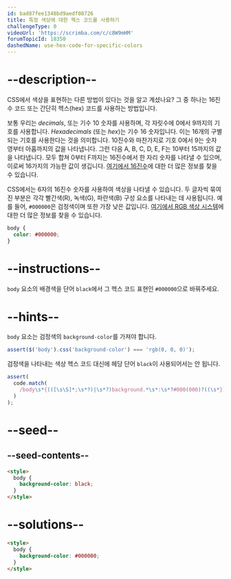 ```yaml
---
id: bad87fee1348bd9aedf08726
title: 특정 색상에 대한 헥스 코드를 사용하기
challengeType: 0
videoUrl: 'https://scrimba.com/c/c8W9mHM'
forumTopicId: 18350
dashedName: use-hex-code-for-specific-colors
---
```


# --description--

CSS에서 색상을 표현하는 다른 방법이 있다는 것을 알고 계셨나요? 그 중 하나는 16진수 코드 또는 간단히 헥스(hex) 코드를 사용하는 방법입니다.

보통 우리는 <dfn>decimals</dfn>, 또는 기수 10 숫자를 사용하며, 각 자릿수에 0에서 9까지의 기호를 사용합니다. <dfn>Hexadecimals</dfn> (또는 <dfn>hex</dfn>)는 기수 16 숫자입니다. 이는 16개의 구별되는 기호를 사용한다는 것을 의미합니다. 10진수와 마찬가지로 기호 0에서 9는 숫자 영부터 아홉까지의 값을 나타냅니다. 그런 다음 A, B, C, D, E, F는 10부터 15까지의 값을 나타냅니다. 모두 합쳐 0부터 F까지는 16진수에서 한 자리 숫자를 나타낼 수 있으며, 이로써 16가지의 가능한 값이 생깁니다. <a href="https://www.freecodecamp.org/news/hexadecimal-number-system/" target="_blank" rel="noopener noreferrer nofollow">여기에서 16진수</a>에 대한 더 많은 정보를 찾을 수 있습니다.

CSS에서는 6자의 16진수 숫자를 사용하여 색상을 나타낼 수 있습니다. 두 글자씩 묶여진 부분은 각각 빨간색(R), 녹색(G), 파란색(B) 구성 요소를 나타내는 데 사용됩니다. 예를 들어, `#000000`은 검정색이며 또한 가장 낮은 값입니다. <a href="https://www.freecodecamp.org/news/rgb-color-html-and-css-guide/#whatisthergbcolormodel" target="_blank" rel="noopener noreferrer nofollow">여기에서 RGB 색상 시스템</a>에 대한 더 많은 정보를 찾을 수 있습니다.

```css
body {
  color: #000000;
}
```

# --instructions--

`body` 요소의 배경색을 단어 `black`에서 그 헥스 코드 표현인 `#000000`으로 바꿔주세요.

# --hints--

`body` 요소는 검정색의 `background-color`를 가져야 합니다.

```js
assert($('body').css('background-color') === 'rgb(0, 0, 0)');
```

검정색을 나타내는 색상 헥스 코드 대신에 헤당 단어 `black`이 사용되어서는 안 됩니다.

```js
assert(
  code.match(
    /body\s*{(([\s\S]*;\s*?)|\s*?)background.*\s*:\s*?#000(000)?((\s*})|(;[\s\S]*?}))/gi
  )
);
```

# --seed--

## --seed-contents--

```html
<style>
  body {
    background-color: black;
  }
</style>
```

# --solutions--

```html
<style>
  body {
    background-color: #000000;
  }
</style>
```
